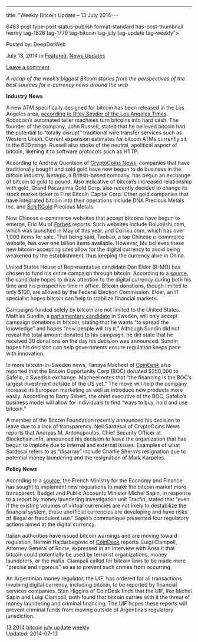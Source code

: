 ---
title: "Weekly Bitcoin Update – 13 July 2014---

6463 post type-post status-publish format-standard has-post-thumbnail hentry  tag-1826 tag-1779 tag-bitcoin tag-july tag-update tag-weekly">
    

Posted by: DeepDotWeb
    
    
<span>July 13, 2014</span>
<span>in <a href="https://www.deepdotweb.com/category/deepdot-news/" rel="category tag">Featured</a>, <a href="https://www.deepdotweb.com/category/news-updates/" rel="category tag">News Updates</a></span>
    
<a href="/2014/07/13/weekly-bitcoin-update-13-july-2014/#respond">Leave a comment</a></span>
</p>
    
<p><em>A recap of the week&#8217;s biggest Bitcoin stories from the perspectives of the best sources for e-currency news around the web</em></p>
<p><strong>Industry News</strong></p>
<p>A new ATM specifically designed for bitcoin has been released in the Los Angeles area, <a href="http://www.latimes.com/business/la-fi-robocoin-20140708-story.html">according to Riley Snyder of the Los Angeles Times</a>. Robocoin’s automated teller machines turn bitcoins into hard cash. The founder of the company, John Russell, stated that he believed bitcoin had the potential to “totally disrupt” traditional wire transfer services such as Western Union. Current expansion estimates for bitcoin ATMs currently sit in the 600 range. Russell also spoke of the neutral, apolitical aspect of bitcoin, likening it to software protocols such as HTTP.</p>
<p>According to Andrew Quentson of <a href="http://www.cryptocoinsnews.com/news/gold-companies-rushing-bitcoin/2014/07/11">CryptoCoins News</a>, companies that have traditionally bought and sold gold have now begun to do business in the bitcoin industry. Netagio, a British-based company, has begun an exchange of bitcoin to gold to pound. Also indicative of bitcoin’s increased relationship with gold, Grand Pacaraima Gold Corp. also recently decided to change its stock market ticker to First Bitcoin Capital Corp. Other gold companies that have integrated bitcoin into their operations include DNA Precious Metals Inc. and <a href="http://schiffgold.com/">SchiffGold</a> Precious Metals.</p>
<p>New Chinese e-commerce websites that accept bitcoins have begun to emerge, Eric Mu of <a href="http://www.forbes.com/sites/ericxlmu/2014/07/10/chinese-bitcoin-e-commerce-websites-emerge-without-fanfare/">Forbes</a> reports. Such websites include Boluojishi.com, which was launched in May of this year, and Coinxu.com, which has over 1,000 items for sale. That being said, Taobao, a top Chinese e-commerce website, has over one billion items available. However, Mu believes these new bitcoin-accepting sites allow for the digital currency to avoid being weakened by the establishment, thus keeping the currency alive in China.</p>
<p>United States House of Representative candidate Dan Elder (R-MO) has chosen to fund his entire campaign through bitcoin. According to a <a href="http://interact.stltoday.com/pr/releases/PR071014025017779">source</a>, the candidate hopes to draw attention to the digital currency during both his time and his prospective time in office. Bitcoin donations, though limited to only $100, are allowed by the Federal Election Commission. Elder, an IT specialist hopes bitcoin can help to stabilize financial markets.</p>
<p>Campaigns funded solely by bitcoin are not limited to the United States. Mathias Sundin, a <a href="http://www.independent.co.uk/news/world/europe/swedens-mathias-sundin-the-worlds-first-political-bitcoin-only-candidate-9602190.html">parliamentary candidate</a> in Sweden, will only accept campaign donations in bitcoin, stating that he wants “to spread the knowledge” and hopes “new people will try it.” Although Sundin did not reveal the total amount donated to his campaign, he did state that he received 30 donations on the day his decision was announced. Sundin hopes his decision can help governments ensure regulation keeps pace with innovation.</p>
<p>In more bitcoin-in-Sweden news, Tanaya Macheel of <a href="http://www.coindesk.com/bitcoin-opportunity-corp-invests-250k-swedish-exchange-safello/">CoinDesk</a> also reported that the Bitcoin Opportunity Corp (BOC) donated $250,000 to Safello, a Swedish exchange. Macheel notes that “the financing is the BOC’s largest investment outside of the US yet.” The move will help the company increase its European marketing as well as introduce new products more easily. According to Barry Silbert, the chief executive of the BOC, Safello’s business model will allow for individuals to find “ways to buy, hold and use bitcoin.”</p>
<p>A member of the Bitcoin Foundation recently announced his decision to leave due to a lack of transparency. Neil Sardesai of CryptoCoins News reports that Andreas M. Antonopoulos, Chief Security Officer at Blockchain.info, announced his decision to leave the organization that has begun to implode due to internal and external issues. Examples of what Sardesai refers to as “disarray” include Charlie Sherm’s resignation due to potential money laundering and the resignation of Mark Karpeles.</p>
<p><strong>Policy News</strong></p>
<p>According to a <a href="http://www.logicoins.org/french-government-outlines-new-regulations-for-bitcoin-market-transparency/">source</a>, the French Ministry for the Economy and Finance has sought to implement new regulations to make the bitcoin market more transparent. Budget and Public Accounts Minister Michel Sapin, in response to a report by money laundering investigation unit Tracfin, stated that “even if the existing volumes of virtual currencies are not likely to destabilize the financial system, these unofficial currencies are developing and have risks of illegal or fraudulent use.” Sapin’s communiqué presented four regulatory actions aimed at the digital currency.</p>
<p>Italian authorities have issued bitcoin warnings and are moving toward regulation, Nermin Hajdarbegovic of <a href="http://www.coindesk.com/italian-authorities-issue-new-bitcoin-warnings-urge-regulation/">CoinDesk</a> reports. Luigi Ciampoli, Attorney General of Rome, expressed in an interview with Ansa.it that bitcoin could potentially be used by terrorist organizations, money launderers, or the mafia. Ciampoli called for bitcoin laws to be made more “precise and rigorous” so as to prevent such crimes from occurring.</p>
<p>An Argentinian money regulator, the UIF, has ordered for all transactions involving digital currency, including bitcoin, to be reported by financial services companies. Stan Higgins of CoinDesk finds that the UIF, like Michel Sapin and Luigi Ciampoli, both found that bitcoin carries with it the threat of money laundering and criminal financing. The UIF hopes these reports will prevent criminal funds from moving outside of Argentina’s regulatory jurisdiction.</p>
    
    
<a href="https://www.deepdotweb.com/tag/13/" rel="tag">13</a> <a href="https://www.deepdotweb.com/tag/2014/" rel="tag">2014</a> <a href="https://www.deepdotweb.com/tag/bitcoin/" rel="tag">bitcoin</a> <a href="https://www.deepdotweb.com/tag/july/" rel="tag">july</a> <a href="https://www.deepdotweb.com/tag/update/" rel="tag">update</a> <a href="https://www.deepdotweb.com/tag/weekly/" rel="tag">weekly</a></span>				
Updated: 2014-07-13
    
    

